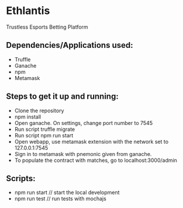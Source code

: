 # Ethlantis
Trustless Esports Betting Platform

## Dependencies/Applications used:
  * Truffle
  * Ganache
  * npm
  * Metamask
   
## Steps to get it up and running:
  - Clone the repository
  - npm install
  - Open ganache. On settings, change port number to 7545
  - Run script truffle migrate
  - Run script npm run start
  - Open webapp, use metamask extension with the network set to 127.0.0.1:7545 
  - Sign in to metamask with pnemonic given from ganache.
  - To populate the contract with matches, go to localhost:3000/admin
  
## Scripts:
  - npm run start // start the local development
  - npm run test  // run tests with mochajs
